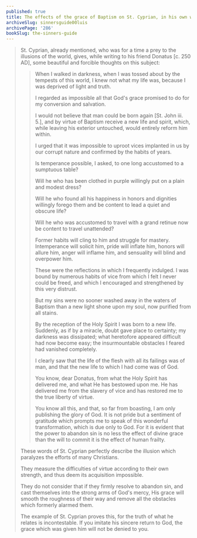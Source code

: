 ```yaml
---
published: true
title: The effects of the grace of Baptism on St. Cyprian, in his own words
archiveSlug: sinnersguide00luis
archivePage: '286'
bookSlug: the-sinners-guide
---
```


> St. Cyprian, already mentioned, who was for a time a prey to the illusions of the world, gives, while writing to his friend Donatus [c. 250 AD], some beautiful and forcible thoughts on this subject:
>
>> When I walked in darkness, when I was tossed about by the tempests of this world, I knew not what my life was, because I was deprived of light and truth.
>>
>> I regarded as impossible all that God's grace promised to do for my conversion and salvation.
>>
>> I would not believe that man could be born again [St. John iii. 5.], and by virtue of Baptism receive a new life and spirit, which, while leaving his exterior untouched, would entirely reform him within.
>>
>> I urged that it was impossible to uproot vices implanted in us by our corrupt nature and confirmed by the habits of years.
>>
>> Is temperance possible, I asked, to one long accustomed to a sumptuous table?
>>
>> Will he who has been clothed in purple willingly put on a plain and modest dress?
>>
>> Will he who found all his happiness in honors and dignities willingly forego them and be content to lead a quiet and obscure life?
>>
>> Will he who was accustomed to travel with a grand retinue now be content to travel unattended?
>>
>> Former habits will cling to him and struggle for mastery. Intemperance will solicit him, pride will inflate him, honors will allure him, anger will inflame him, and sensuality will blind and overpower him.
>>
>> These were the reflections in which I frequently indulged. I was bound by numerous habits of vice from which I felt I never could be freed, and which I encouraged and strengthened by this very distrust.
>>
>> But my sins were no sooner washed away in the waters of Baptism than a new light shone upon my soul, now purified from all stains.
>>
>> By the reception of the Holy Spirit I was born to a new life. Suddenly, as if by a miracle, doubt gave place to certainty; my darkness was dissipated; what heretofore appeared difficult had now become easy; the insurmountable obstacles I feared had vanished completely.
>>
>> I clearly saw that the life of the flesh with all its failings was of man, and that the new life to which I had come was of God.
>>
>> You know, dear Donatus, from what the Holy Spirit has delivered me, and what He has bestowed upon me. He has delivered me from the slavery of vice and has restored me to the true liberty of virtue.
>>
>> You know all this, and that, so far from boasting, I am only publishing the glory of God. It is not pride but a sentiment of gratitude which prompts me to speak of this wonderful transformation, which is due only to God. For it is evident that the power to abandon sin is no less the effect of divine grace than the will to commit it is the effect of human frailty.
>
> These words of St. Cyprian perfectly describe the illusion which paralyzes the efforts of many Christians.
>
> They measure the difficulties of virtue according to their own strength, and thus deem its acquisition impossible.
>
> They do not consider that if they firmly resolve to abandon sin, and cast themselves into the strong arms of God's mercy, His grace will smooth the roughness of their way and remove all the obstacles which formerly alarmed them.
>
> The example of St. Cyprian proves this, for the truth of what he relates is incontestable. If you imitate his sincere return to God, the grace which was given him will not be denied to you.
